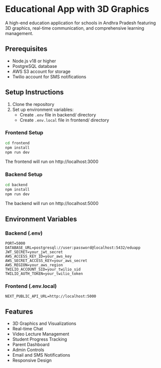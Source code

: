 # Educational App with 3D Graphics

A high-end education application for schools in Andhra Pradesh featuring 3D graphics, real-time communication, and comprehensive learning management.

## Prerequisites

- Node.js v18 or higher
- PostgreSQL database
- AWS S3 account for storage
- Twilio account for SMS notifications

## Setup Instructions

1. Clone the repository
2. Set up environment variables:
   - Create `.env` file in backend/ directory
   - Create `.env.local` file in frontend/ directory

### Frontend Setup
```bash
cd frontend
npm install
npm run dev
```
The frontend will run on http://localhost:3000

### Backend Setup
```bash
cd backend
npm install
npm run dev
```
The backend will run on http://localhost:5000

## Environment Variables

### Backend (.env)
```
PORT=5000
DATABASE_URL=postgresql://user:password@localhost:5432/eduapp
JWT_SECRET=your_jwt_secret
AWS_ACCESS_KEY_ID=your_aws_key
AWS_SECRET_ACCESS_KEY=your_aws_secret
AWS_REGION=your_aws_region
TWILIO_ACCOUNT_SID=your_twilio_sid
TWILIO_AUTH_TOKEN=your_twilio_token
```

### Frontend (.env.local)
```
NEXT_PUBLIC_API_URL=http://localhost:5000
```

## Features

- 3D Graphics and Visualizations
- Real-time Chat
- Video Lecture Management
- Student Progress Tracking
- Parent Dashboard
- Admin Controls
- Email and SMS Notifications
- Responsive Design 